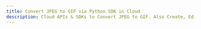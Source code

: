 ---title: Convert JPEG to GIF via Python SDK in Clouddescription: Cloud APIs & SDKs to Convert JPEG to GIF. Also Create, Edit & Render Microsoft Word & OpenOffice documents in the Cloud.---